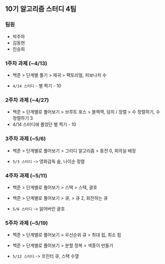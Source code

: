 ## 10기 알고리즘 스터디 4팀

### 팀원
- 박주하
- 김동현
- 진승희

### 1주차 과제 (~4/13)
- 백준 > 단계별 풀기 > 재귀 > 팩토리얼, 피보나치 수

- `4/14 스터디` - 별 찍기 - 10

### 2주차 과제 (~4/27)
- 백준 > 단계별로 풀어보기 > 브루트 포스 > 블랙잭, 덩치 / 정렬 > 수 정렬하기, 수 정렬하기 3 
- 4/14 스터디에 풀었던 별 찍기 - 10

### 3주차 과제 (~5/6)
- 백준 > 단계별로 풀어보기 > 그리디 알고리즘 > 동전 0, 회의실 배정

- `5/3 스터디` -> 영화감독 숌, 나이순 정렬

### 4주차 과제 (~5/11)
- 백준 > 단계별로 풀어보기 > 스택 > 스택, 괄호
- 백준 > 단계별로 풀어보기 > 큐, > 큐 2, 회전하는 큐

- `5/6 스터디` -> 잃어버린 괄호

### 5주차 과제 (~5/19)
- 백준 > 단계별로 풀어보기 > 우선순위 큐 > 최대 힙, 최소 힙
- 백준 > 단계별로 풀어보기 > 분할 정복 > 색종이 만들기

- `5/12 스터디` -> 프린터 큐, 스택 수열
